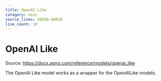```yaml
---
title: OpenAI Like
category: misc
source_lines: 68028-68038
line_count: 10
---
```


# OpenAI Like
Source: https://docs.agno.com/reference/models/openai_like



The OpenAI Like model works as a wrapper for the OpenAILike models.

<Snippet file="model-openai-like-params.mdx" />


